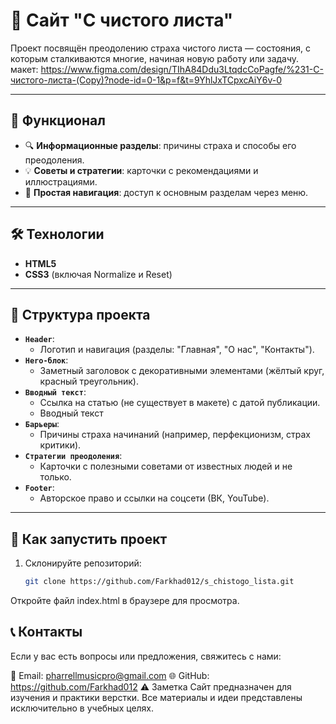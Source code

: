 # 📝 Сайт "С чистого листа"  

Проект посвящён преодолению страха чистого листа — состояния, с которым сталкиваются многие, начиная новую работу или задачу.
макет: https://www.figma.com/design/TIhA84Ddu3LtqdcCoPagfe/%231-С-чистого-листа-(Copy)?node-id=0-1&p=f&t=9YhlJxTCpxcAiY6v-0

---

## 🌟 Функционал  

- 🔍 **Информационные разделы**: причины страха и способы его преодоления.  
- 💡 **Советы и стратегии**: карточки с рекомендациями и иллюстрациями.  
- 🧭 **Простая навигация**: доступ к основным разделам через меню.  

---

## 🛠️ Технологии  

- **HTML5**  
- **CSS3** (включая Normalize и Reset)

---

## 📁 Структура проекта  

- **`Header`**:  
  - Логотип и навигация (разделы: "Главная", "О нас", "Контакты").  
- **`Hero-блок`**:  
  - Заметный заголовок с декоративными элементами (жёлтый круг, красный треугольник).  
- **`Вводный текст`**:  
  - Ссылка на статью (не существует в макете) с датой публикации.  
  - Вводный текст
- **`Барьеры`**:  
  - Причины страха начинаний (например, перфекционизм, страх критики).  
- **`Стратегии преодоления`**:  
  - Карточки с полезными советами от известных людей и не только.  
- **`Footer`**:  
  - Авторское право и ссылки на соцсети (ВК, YouTube).  

---

## 🚀 Как запустить проект  

1. Склонируйте репозиторий:  
   ```bash
   git clone https://github.com/Farkhad012/s_chistogo_lista.git
Откройте файл index.html в браузере для просмотра.

## 📞 Контакты
Если у вас есть вопросы или предложения, свяжитесь с нами:

📧 Email: pharrellmusicpro@gmail.com
🌐 GitHub: https://github.com/Farkhad012
⚠️ Заметка
Сайт предназначен для изучения и практики верстки. Все материалы и идеи представлены исключительно в учебных целях.